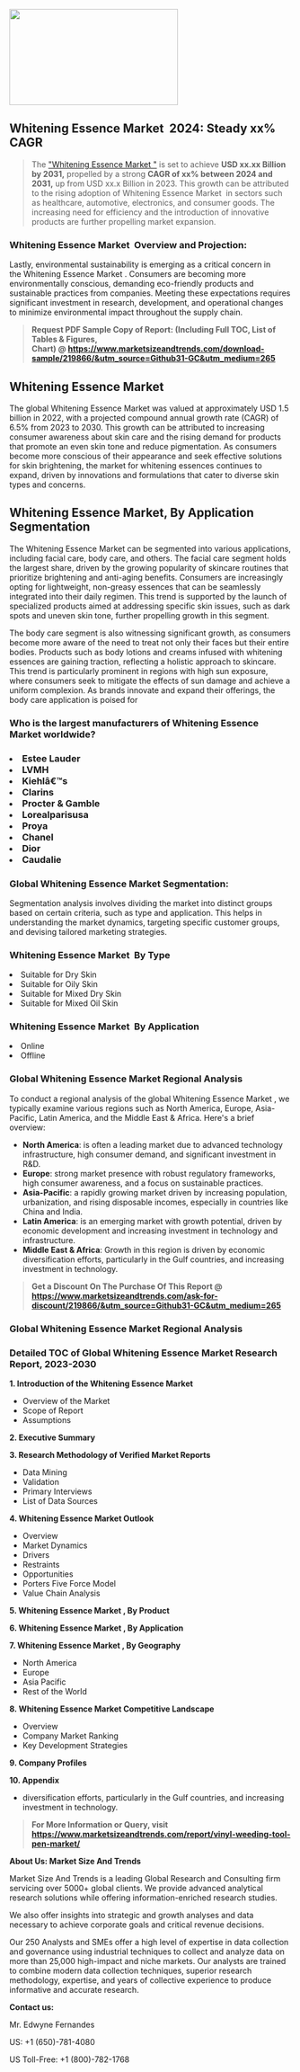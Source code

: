 <p><img class="alignnone size-medium wp-image-20088" src="https://ffe5etoiles.com/wp-content/uploads/2024/12/MST1-300x171.png" alt="" width="300" height="171" /></p><h2 id="ember46" class="ember-view reader-text-block__heading-2">Whitening Essence Market &nbsp;2024: Steady&nbsp;xx% CAGR</h2><blockquote id="ember47" class="ember-view reader-text-block__blockquote">The&nbsp;<a class="app-aware-link " href="https://www.marketsizeandtrends.com/download-sample/219866/&utm_source=Github31-GC&utm_medium=265" target="_blank" data-test-app-aware-link="">"Whitening Essence Market "</a>&nbsp;is set to achieve&nbsp;<strong>USD&nbsp;xx.xx&nbsp;Billion by 2031,</strong>&nbsp;propelled by a strong&nbsp;<strong>CAGR of&nbsp;xx% between 2024 and 2031,</strong>&nbsp;up from USD xx.x Billion in 2023. This growth can be attributed to the rising adoption of&nbsp;Whitening Essence Market &nbsp;in sectors such as healthcare, automotive, electronics, and consumer goods. The increasing need for efficiency and the introduction of innovative products are further propelling market expansion.</blockquote><h3 id="ember48" class="ember-view reader-text-block__heading-3">Whitening Essence Market &nbsp;Overview and Projection:</h3><p id="ember49" class="ember-view reader-text-block__paragraph">Lastly, environmental sustainability is emerging as a critical concern in the&nbsp;Whitening Essence Market . Consumers are becoming more environmentally conscious, demanding eco-friendly products and sustainable practices from companies. Meeting these expectations requires significant investment in research, development, and operational changes to minimize environmental impact throughout the supply chain.</p><blockquote id="ember50" class="ember-view reader-text-block__blockquote"><strong>Request PDF Sample Copy of Report: (Including Full TOC, List of Tables &amp; Figures, Chart)&nbsp;@&nbsp;<strong><a href="https://www.marketsizeandtrends.com/download-sample/219866/&utm_source=Github31-GC&utm_medium=265" target="_blank">https://www.marketsizeandtrends.com/download-sample/219866/&utm_source=Github31-GC&utm_medium=265</a></strong></strong></blockquote><h3 class=""><h2>Whitening Essence Market</h2><p>The global Whitening Essence Market was valued at approximately USD 1.5 billion in 2022, with a projected compound annual growth rate (CAGR) of 6.5% from 2023 to 2030. This growth can be attributed to increasing consumer awareness about skin care and the rising demand for products that promote an even skin tone and reduce pigmentation. As consumers become more conscious of their appearance and seek effective solutions for skin brightening, the market for whitening essences continues to expand, driven by innovations and formulations that cater to diverse skin types and concerns.</p><h2>Whitening Essence Market, By Application Segmentation</h2><p>The Whitening Essence Market can be segmented into various applications, including facial care, body care, and others. The facial care segment holds the largest share, driven by the growing popularity of skincare routines that prioritize brightening and anti-aging benefits. Consumers are increasingly opting for lightweight, non-greasy essences that can be seamlessly integrated into their daily regimen. This trend is supported by the launch of specialized products aimed at addressing specific skin issues, such as dark spots and uneven skin tone, further propelling growth in this segment.</p><p>The body care segment is also witnessing significant growth, as consumers become more aware of the need to treat not only their faces but their entire bodies. Products such as body lotions and creams infused with whitening essences are gaining traction, reflecting a holistic approach to skincare. This trend is particularly prominent in regions with high sun exposure, where consumers seek to mitigate the effects of sun damage and achieve a uniform complexion. As brands innovate and expand their offerings, the body care application is poised for </h3><h3 id="" class="">Who is the largest manufacturers of&nbsp;Whitening Essence Market worldwide?</h3><h3 class=""></Li><Li>Estee Lauder</Li><Li> LVMH</Li><Li> Kiehlâ€™s</Li><Li> Clarins</Li><Li> Procter & Gamble</Li><Li> Lorealparisusa</Li><Li> Proya</Li><Li> Chanel</Li><Li> Dior</Li><Li> Caudalie</h3><h3 id="ember53" class="ember-view reader-text-block__heading-3">Global&nbsp;Whitening Essence Market Segmentation:</h3><p id="ember54" class="ember-view reader-text-block__paragraph">Segmentation analysis involves dividing the market into distinct groups based on certain criteria, such as type and application. This helps in understanding the market dynamics, targeting specific customer groups, and devising tailored marketing strategies.</p><h3 id="" class="">Whitening Essence Market &nbsp;By Type</h3><p></Li><Li>Suitable for Dry Skin</Li><Li> Suitable for Oily Skin</Li><Li> Suitable for Mixed Dry Skin</Li><Li> Suitable for Mixed Oil Skin</p><h3 id="" class="">Whitening Essence Market &nbsp;By Application</h3><p class=""></Li><Li>Online</Li><Li> Offline</p><h3 id="ember62" class="ember-view reader-text-block__heading-3">Global Whitening Essence Market Regional Analysis</h3><p id="ember63" class="ember-view reader-text-block__paragraph">To conduct a regional analysis of the global Whitening Essence Market , we typically examine various regions such as North America, Europe, Asia-Pacific, Latin America, and the Middle East &amp; Africa. Here's a brief overview:</p><ul><li><strong>North America</strong>: is often a leading market due to advanced technology infrastructure, high consumer demand, and significant investment in R&amp;D.</li><li><strong>Europe</strong>: strong market presence with robust regulatory frameworks, high consumer awareness, and a focus on sustainable practices.</li><li><strong>Asia-Pacific</strong>: a rapidly growing market driven by increasing population, urbanization, and rising disposable incomes, especially in countries like China and India.</li><li><strong>Latin America</strong>: is an emerging market with growth potential, driven by economic development and increasing investment in technology and infrastructure.</li><li><strong>Middle East &amp; Africa</strong>: Growth in this region is driven by economic diversification efforts, particularly in the Gulf countries, and increasing investment in technology.</li></ul><blockquote id="ember61" class="ember-view reader-text-block__blockquote"><strong>Get a Discount On The Purchase Of This Report @ <strong><a href="https://html-cleaner.com/" target="">https://www.marketsizeandtrends.com/ask-for-discount/219866/&utm_source=Github31-GC&utm_medium=265</a></strong></strong></blockquote><h3 id="ember62" class="ember-view reader-text-block__heading-3">Global Whitening Essence Market Regional Analysis</h3><h3 id="" class="">Detailed TOC of Global Whitening Essence Market Research Report, 2023-2030</h3><p id="" class=""><strong>1. Introduction of the Whitening Essence Market </strong></p><ul><li>Overview of the Market</li><li>Scope of Report</li><li>Assumptions</li></ul><p id="" class=""><strong>2. Executive Summary</strong></p><p id="" class=""><strong>3. Research Methodology of Verified Market Reports</strong></p><ul><li>Data Mining</li><li>Validation</li><li>Primary Interviews</li><li>List of Data Sources</li></ul><p id="" class=""><strong>4. Whitening Essence Market Outlook</strong></p><ul><li>Overview</li><li>Market Dynamics</li><li>Drivers</li><li>Restraints</li><li>Opportunities</li><li>Porters Five Force Model</li><li>Value Chain Analysis</li></ul><p id="" class=""><strong>5. Whitening Essence Market , By Product</strong></p><p id="" class=""><strong>6. Whitening Essence Market , By Application</strong></p><p id="" class=""><strong>7. Whitening Essence Market , By Geography</strong></p><ul><li>North America</li><li>Europe</li><li>Asia Pacific</li><li>Rest of the World</li></ul><p id="" class=""><strong>8. Whitening Essence Market Competitive Landscape</strong></p><ul><li>Overview</li><li>Company Market Ranking</li><li>Key Development Strategies</li></ul><p id="" class=""><strong>9. Company Profiles</strong></p><p id="" class=""><strong>10. Appendix</strong></p><ul><li>diversification efforts, particularly in the Gulf countries, and increasing investment in technology.</li></ul><blockquote id="ember65" class="ember-view reader-text-block__blockquote"><strong>For More Information or Query, visit <strong><strong><a href="https://html-cleaner.com/" target="">https://www.marketsizeandtrends.com/report/vinyl-weeding-tool-pen-market/</a></strong></strong></strong></blockquote><p id="" class=""><strong>About Us: Market Size And Trends</strong></p><p id="" class="">Market Size And Trends is a leading Global Research and Consulting firm servicing over 5000+ global clients. We provide advanced analytical research solutions while offering information-enriched research studies.</p><p id="" class="">We also offer insights into strategic and growth analyses and data necessary to achieve corporate goals and critical revenue decisions.</p><p id="" class="">Our 250 Analysts and SMEs offer a high level of expertise in data collection and governance using industrial techniques to collect and analyze data on more than 25,000 high-impact and niche markets. Our analysts are trained to combine modern data collection techniques, superior research methodology, expertise, and years of collective experience to produce informative and accurate research.</p><p id="" class=""><strong>Contact us:</strong></p><p id="" class="">Mr. Edwyne Fernandes</p><p id="" class="">US: +1 (650)-781-4080</p><p id="" class="">US Toll-Free: +1 (800)-782-1768</p>

